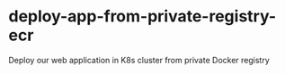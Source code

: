 # deploy-app-from-private-registry-ecr
Deploy our web application in K8s cluster from private Docker registry
